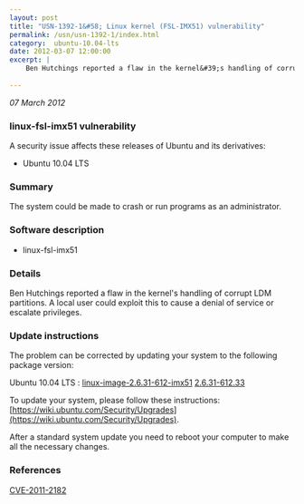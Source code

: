 ```yaml
---
layout: post
title: "USN-1392-1&#58; Linux kernel (FSL-IMX51) vulnerability"
permalink: /usn/usn-1392-1/index.html
category:  ubuntu-10.04-lts
date: 2012-03-07 12:00:00
excerpt: |
    Ben Hutchings reported a flaw in the kernel&#39;s handling of corrupt LDM partitions. A local user could exploit this to cause a denial of service or escalate privileges. 
    
--- 
```

 
 

*07 March 2012*

### linux-fsl-imx51 vulnerability

A security issue affects these releases of Ubuntu and its derivatives:

* Ubuntu 10.04 LTS

### Summary

The system could be made to crash or run programs as an administrator. 

### Software description

* linux-fsl-imx51 

### Details

Ben Hutchings reported a flaw in the kernel&#39;s handling of corrupt LDM partitions. A local user could exploit this to cause a denial of service or escalate privileges. 

### Update instructions

The problem can be corrected by updating your system to the following package version:

Ubuntu 10.04 LTS
 : [linux-image-2.6.31-612-imx51](https://launchpad.net/ubuntu/+source/linux-fsl-imx51) <span> [2.6.31-612.33](https://launchpad.net/ubuntu/+source/linux-fsl-imx51/2.6.31-612.33) </span> 

To update your system, please follow these instructions: [https://wiki.ubuntu.com/Security/Upgrades](https://wiki.ubuntu.com/Security/Upgrades).

After a standard system update you need to reboot your computer to make all the necessary changes. 

### References

 
 [CVE-2011-2182](http://people.ubuntu.com/~ubuntu-security/cve/CVE-2011-2182)
 

